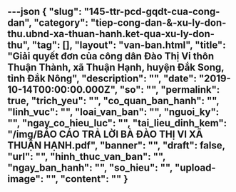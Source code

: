 ---json
{
    "slug": "145-ttr-pcd-gqdt-cua-cong-dan",
    "category": "tiep-cong-dan-&-xu-ly-don-thu.ubnd-xa-thuan-hanh.ket-qua-xu-ly-don-thu",
    "tag": [],
    "layout": "van-ban.html",
    "title": "Giải quyết đơn của công dân Đào Thị Vi thôn Thuận Thành, xã Thuận Hạnh, huyện Đắk Song, tỉnh Đắk Nông",
    "description": "",
    "date": "2019-10-14T00:00:00.000Z",
    "so": "",
    "permalink": true,
    "trich_yeu": "",
    "co_quan_ban_hanh": "",
    "linh_vuc": "",
    "loai_van_ban": "",
    "nguoi_ky": "",
    "ngay_co_hieu_luc": "",
    "tai_lieu_dinh_kem": "/img/BÁO CÁO TRẢ LỜI BÀ ĐÀO THỊ VI XÃ THUẬN HẠNH.pdf",
    "banner": "",
    "draft": false,
    "url": "",
    "hinh_thuc_van_ban": "",
    "ngay_ban_hanh": "",
    "so_hieu": "",
    "upload-image": "",
    "__content__": ""
}
---
